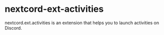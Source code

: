 # nextcord-ext-activities
nextcord.ext.activities is an extension that helps you to launch activities on Discord.
